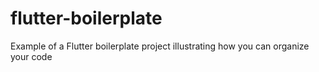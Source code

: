 # flutter-boilerplate
Example of a Flutter boilerplate project illustrating how you can organize your code 
